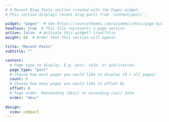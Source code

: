 ```yaml
---
# A Recent Blog Posts section created with the Pages widget.
# This section displays recent blog posts from `content/post/`.

widget: "pages"  # See https://sourcethemes.com/academic/docs/page-builder/
headless: true  # This file represents a page section.
active: false  # Activate this widget? true/false
weight: 60  # Order that this section will appear.

title: "Recent Posts"
subtitle: ""

content:
  # Page type to display. E.g. post, talk, or publication.
  page_type: "post"
  # Choose how much pages you would like to display (0 = all pages)
  count: 5
  # Choose how many pages you would like to offset by
  offset: 0
  # Page order. Descending (desc) or ascending (asc) date.
  order: "desc"
  
design:
  view: compact
---
```

